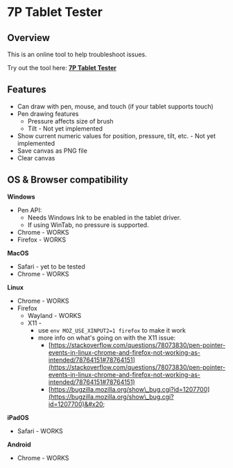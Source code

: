 # 7P Tablet Tester

## Overview

This is an online tool to help troubleshoot issues.&#x20;

Try out the tool here: [**7P Tablet Tester**](https://thesevenpens.github.io/HtmlTabletTester/)

## Features

* Can draw with pen, mouse, and touch (if your tablet supports touch)
* Pen drawing features
  * Pressure affects size of brush
  * Tilt - Not yet implemented
* Show current numeric values for position, pressure, tilt, etc. - Not yet implemented&#x20;
* Save canvas as PNG file
* Clear canvas

## OS & Browser compatibility

**Windows**

* Pen API:
  * Needs Windows Ink to be enabled in the tablet driver.&#x20;
  * If using WinTab, no pressure is supported.
* Chrome - WORKS
* Firefox - WORKS

**MacOS**

* Safari - yet to be tested
* Chrome -  WORKS

**Linux**

* Chrome - WORKS
* Firefox
  * Wayland - WORKS
  * X11 -&#x20;
    * use `env MOZ_USE_XINPUT2=1 firefox` to make it work
    * more info on what's going on with the X11 issue:&#x20;
      * [https://stackoverflow.com/questions/78073830/pen-pointer-events-in-linux-chrome-and-firefox-not-working-as-intended/78764151#78764151](https://stackoverflow.com/questions/78073830/pen-pointer-events-in-linux-chrome-and-firefox-not-working-as-intended/78764151#78764151)
      * [https://bugzilla.mozilla.org/show\_bug.cgi?id=1207700](https://bugzilla.mozilla.org/show\_bug.cgi?id=1207700)&#x20;

**iPadOS**

* Safari - WORKS

**Android**

* Chrome - WORKS

